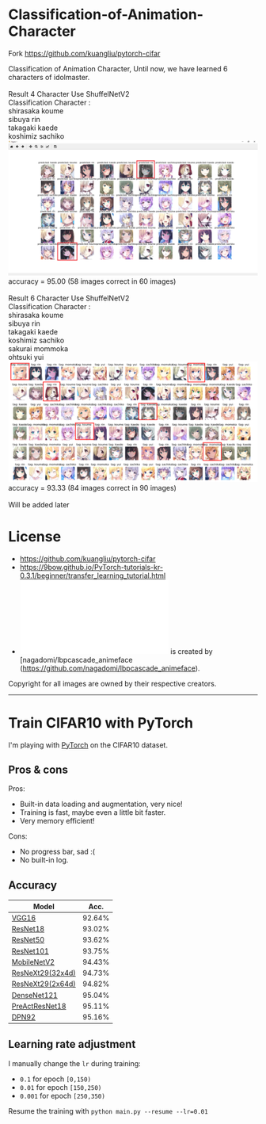 # Classification-of-Animation-Character

Fork https://github.com/kuangliu/pytorch-cifar

Classification of Animation Character, Until now, we have learned 6 characters of idolmaster.<br>
<br>
Result 4 Character Use ShuffelNetV2<br>
Classification Character :<br>
shirasaka koume<br>
sibuya rin<br>
takagaki kaede<br>
koshimiz sachiko<br>
![answer](./Assets/answer.png)<br>
accuracy = 95.00 (58 images correct in 60 images)
<br><br>
Result 6 Character Use ShuffelNetV2<br>
Classification Character :<br>
shirasaka koume<br>
sibuya rin<br>
takagaki kaede<br>
koshimiz sachiko<br>
sakurai mommoka<br>
ohtsuki yui<br>
![6char](./Assets/6char.png)<br>
accuracy = 93.33 (84 images correct in 90 images)
<br><br>
Will be added later

# License
 - https://github.com/kuangliu/pytorch-cifar 
 - https://9bow.github.io/PyTorch-tutorials-kr-0.3.1/beginner/transfer_learning_tutorial.html
 - ![lbpcascade_animeface.xml](lbpcascade_animeface.xml) is created by [nagadomi/lbpcascade_animeface (https://github.com/nagadomi/lbpcascade_animeface).

Copyright for all images are owned by their respective creators.

--------------------------------------------------------------------------------
# Train CIFAR10 with PyTorch

I'm playing with [PyTorch](http://pytorch.org/) on the CIFAR10 dataset.

## Pros & cons
Pros:
- Built-in data loading and augmentation, very nice!
- Training is fast, maybe even a little bit faster.
- Very memory efficient!

Cons:
- No progress bar, sad :(
- No built-in log.

## Accuracy
| Model             | Acc.        |
| ----------------- | ----------- |
| [VGG16](https://arxiv.org/abs/1409.1556)              | 92.64%      |
| [ResNet18](https://arxiv.org/abs/1512.03385)          | 93.02%      |
| [ResNet50](https://arxiv.org/abs/1512.03385)          | 93.62%      |
| [ResNet101](https://arxiv.org/abs/1512.03385)         | 93.75%      |
| [MobileNetV2](https://arxiv.org/abs/1801.04381)       | 94.43%      |
| [ResNeXt29(32x4d)](https://arxiv.org/abs/1611.05431)  | 94.73%      |
| [ResNeXt29(2x64d)](https://arxiv.org/abs/1611.05431)  | 94.82%      |
| [DenseNet121](https://arxiv.org/abs/1608.06993)       | 95.04%      |
| [PreActResNet18](https://arxiv.org/abs/1603.05027)    | 95.11%      |
| [DPN92](https://arxiv.org/abs/1707.01629)             | 95.16%      |

## Learning rate adjustment
I manually change the `lr` during training:
- `0.1` for epoch `[0,150)`
- `0.01` for epoch `[150,250)`
- `0.001` for epoch `[250,350)`

Resume the training with `python main.py --resume --lr=0.01`
